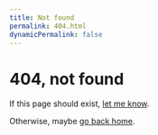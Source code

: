 ```yaml
---
title: Not found
permalink: 404.html
dynamicPermalink: false
---
```


<h1>404, not found</h1>

If this page should exist, [let me know](https://github.com/ndrooo/a.ndr.ooo/issues/new).

Otherwise, maybe [go back home](/).